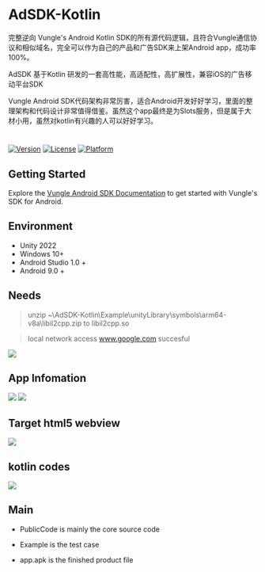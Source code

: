 # AdSDK-Kotlin
完整逆向 Vungle's Android Kotlin SDK的所有源代码逻辑，且符合Vungle通信协议和相似域名，完全可以作为自己的产品和广告SDK来上架Android app，成功率100%。

AdSDK 基于Kotlin 研发的一套高性能，高适配性，高扩展性，兼容iOS的广告移动平台SDK


Vungle Android SDK代码架构非常厉害，适合Android开发好好学习，里面的整理架构和代码设计非常值得借鉴。虽然这个app最终是为Slots服务，但是属于大材小用，虽然对kotlin有兴趣的人可以好好学习。

#
[![Version](https://img.shields.io/cocoapods/v/VungleAds.svg?style=flat)](http://cocoapods.org/pods/VungleAds)
[![License](https://img.shields.io/cocoapods/l/VungleAds.svg?style=flat)](http://cocoapods.org/pods/VungleAds)
[![Platform](https://img.shields.io/cocoapods/p/VungleAds.svg?style=flat)](http://cocoapods.org/pods/VungleAds)

## Getting Started
Explore the [Vungle Android SDK Documentation](https://support.vungle.com/hc/en-us/articles/360002925791) to get started with Vungle's SDK for Android.


## Environment

- Unity 2022
- Windows 10+
- Android Studio 1.0 +
- Android 9.0 +

## Needs
 > unzip  ~\AdSDK-Kotlin\Example\unityLibrary\symbols\arm64-v8a\libil2cpp.zip to libil2cpp.so

 > local network access www.google.com succesful
 
 ![](Images/15-41-51.png)

 ## App Infomation
 ![](Images/15-15-19.png)
 ![](Images/15-17-21.png)


 ## Target html5 webview
 ![](Images/15-14-37.png)

 ## kotlin codes

 ![](Images/15-25-59.png)

## Main 
- PublicCode is mainly the core source code

- Example is the test case

- app.apk is the finished product file